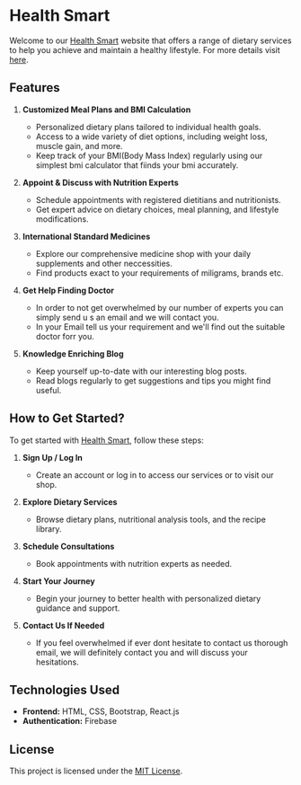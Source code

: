 # Health Smart
Welcome to our [Health Smart](https://health-smart-ff2c3.web.app/) website that offers a range of dietary services to help you achieve and maintain a healthy lifestyle. For more details visit [here](https://health-smart-ff2c3.web.app/).

## Features

1. **Customized Meal Plans and BMI Calculation**
   - Personalized dietary plans tailored to individual health goals.
   - Access to a wide variety of diet options, including weight loss, muscle gain, and more.
   - Keep track of your BMI(Body Mass Index) regularly using our simplest bmi calculator that fiinds your bmi accurately.

2. **Appoint & Discuss with Nutrition Experts**
   - Schedule appointments with registered dietitians and nutritionists.
   - Get expert advice on dietary choices, meal planning, and lifestyle modifications.
   
3. **International Standard Medicines**
   - Explore our comprehensive medicine shop with your daily supplements and other neccessities.
   - Find products exact to your requirements of miligrams, brands etc.
   
4. **Get Help Finding Doctor**
   - In order to not get overwhelmed by our number of experts you can simply send u s an email and we will contact you.
   - In your Email tell us your requirement and we'll find out the suitable doctor forr you.

5. **Knowledge Enriching Blog**
   - Keep yourself up-to-date with our interesting blog posts.
   - Read blogs regularly to get suggestions and tips you might find useful.


## How to Get Started?

To get started with [Health Smart](https://health-smart-ff2c3.web.app/), follow these steps:

1. **Sign Up / Log In**
   - Create an account or log in to access our services or to visit our shop.

2. **Explore Dietary Services**
   - Browse dietary plans, nutritional analysis tools, and the recipe library.

3. **Schedule Consultations**
   - Book appointments with nutrition experts as needed.

4. **Start Your Journey**
   - Begin your journey to better health with personalized dietary guidance and support.

5. **Contact Us If Needed**
    - If you feel overwhelmed if ever dont hesitate to contact us thorough email, we will definitely contact you and will discuss your hesitations.
    


## Technologies Used

- **Frontend:** HTML, CSS, Bootstrap, React.js
- **Authentication:** Firebase


## License

This project is licensed under the [MIT License](https://opensource.org/licenses/MIT).

